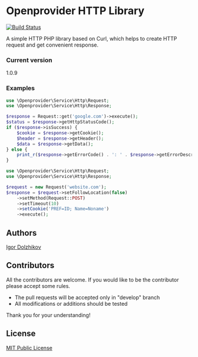 Openprovider HTTP Library
=========================

[![Build Status](https://travis-ci.org/openprovider/http.png?branch=master)](https://travis-ci.org/openprovider/http)

A simple HTTP PHP library based on Curl, which helps to create HTTP request and get convenient response.

### Current version

1.0.9

### Examples

```php
use \Openprovider\Service\Http\Request;
use \Openprovider\Service\Http\Response;

$response = Request::get('google.com')->execute();
$status = $response->getHttpStatusCode();
if ($response->isSuccess) {
    $cookie = $response->getCookie();
    $header = $response->getHeader();
    $data = $response->getData();
} else {
    print_r($response->getErrorCode() . ': ' . $response->getErrorDescription());
}
```

```php
use \Openprovider\Service\Http\Request;
use \Openprovider\Service\Http\Response;

$request = new Request('website.com');
$response = $request->setFollowLocation(false)
    ->setMethod(Request::POST)
    ->setTimeout(10)
    ->setCookie('PREF=ID; Name=Noname')
    ->execute();
```

## Authors

[Igor Dolzhikov](https://github.com/takama)

## Contributors

All the contributors are welcome. If you would like to be the contributor please accept some rules.
- The pull requests will be accepted only in "develop" branch
- All modifications or additions should be tested

Thank you for your understanding!

## License

[MIT Public License](https://github.com/openprovider/http/blob/master/LICENSE)
